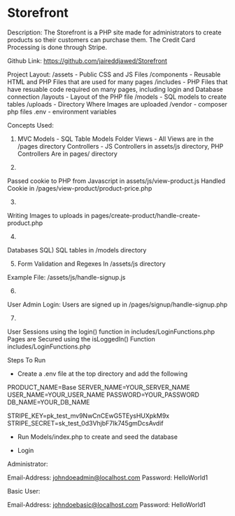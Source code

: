 # Storefront

Description: The Storefront is a PHP site made for administrators to create products so their customers can purchase them. The Credit Card Processing is done through Stripe.

Github Link: https://github.com/jaireddjawed/Storefront

Project Layout:
/assets - Public CSS and JS Files
/components - Reusable HTML and PHP Files that are used for many pages
/includes - PHP Files that have resuable code required on many pages, including login and Database connection
/layouts - Layout of the PHP file
/models - SQL models to create tables
/uploads - Directory Where Images are uploaded
/vendor - composer php files
.env - environment variables

Concepts Used:
1) MVC
  Models - SQL Table Models Folder
  Views - All Views are in the /pages directory
  Controllers - JS Controllers in assets/js directory, PHP Controllers Are in pages/ directory

2)
Passed cookie to PHP from Javascript in assets/js/view-product.js
Handled Cookie in /pages/view-product/product-price.php

3)
Writing Images to uploads in pages/create-product/handle-create-product.php

4)
Databases SQL)
SQL tables in /models directory

5) Form Validation and Regexes In /assets/js directory

Example File:
/assets/js/handle-signup.js

6)
User Admin Login:
Users are signed up in /pages/signup/handle-signup.php

7)
User Sessions using the login() function in includes/LoginFunctions.php
Pages are Secured using the isLoggedIn() Function includes/LoginFunctions.php

Steps To Run
- Create a .env file at the top directory and add the following

PRODUCT_NAME=Base
SERVER_NAME=YOUR_SERVER_NAME
USER_NAME=YOUR_USER_NAME
PASSWORD=YOUR_PASSWORD
DB_NAME=YOUR_DB_NAME

STRIPE_KEY=pk_test_mv9NwCnCEwG5TEysHUXpkM9x
STRIPE_SECRET=sk_test_0d3VhjbF7Ik745gmDcsAvdif

- Run Models/index.php to create and seed the database

- Login

Administrator:

Email-Address: johndoeadmin@localhost.com
Password: HelloWorld1

Basic User:

Email-Address: johndoebasic@localhost.com
Password: HelloWorld1
